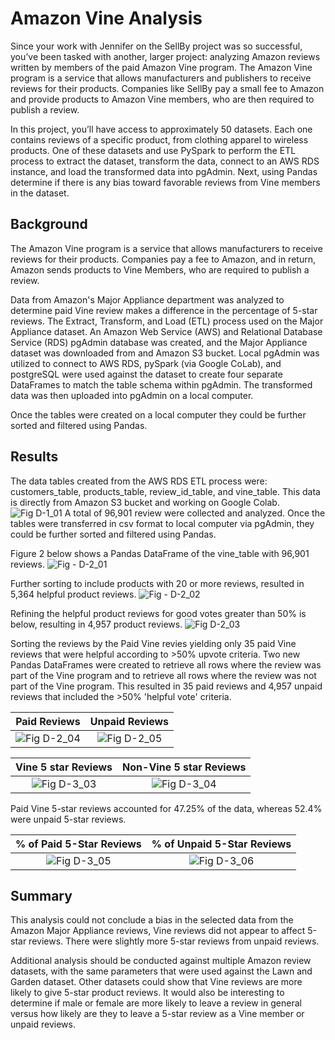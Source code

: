 # Amazon Vine Analysis

Since your work with Jennifer on the SellBy project was so successful, you’ve been tasked with another, larger project: analyzing Amazon reviews written by members of the paid Amazon Vine program. The Amazon Vine program is a service that allows manufacturers and publishers to receive reviews for their products. Companies like SellBy pay a small fee to Amazon and provide products to Amazon Vine members, who are then required to publish a review.

In this project, you’ll have access to approximately 50 datasets. Each one contains reviews of a specific product, from clothing apparel to wireless products. One of these datasets and use PySpark to perform the ETL process to extract the dataset, transform the data, connect to an AWS RDS instance, and load the transformed data into pgAdmin. Next, using Pandas determine if there is any bias toward favorable reviews from Vine members in the dataset. 


## Background
The Amazon Vine program is a service that allows manufacturers to receive reviews for their products. Companies pay a fee to Amazon, and in return, Amazon sends products to Vine Members, who are required to publish a review.

Data from Amazon's Major Appliance department was analyzed to determine paid Vine review makes a difference in the percentage of 5-star reviews. The Extract, Transform, and Load (ETL) process used on the Major Appliance dataset. An Amazon Web Service (AWS) and Relational Database Service (RDS) pgAdmin database was created, and the Major Appliance dataset was downloaded from and Amazon S3 bucket. Local pgAdmin was utilized to connect to AWS RDS, pySpark (via Google CoLab), and postgreSQL were used against the dataset to create four separate DataFrames to match the table schema within pgAdmin. The transformed data was then uploaded into pgAdmin on a local computer.  

Once the tables were created on a local computer they could be further sorted and filtered using Pandas.

## Results
The data tables created from the AWS RDS ETL process were: customers_table, products_table, review_id_table, and vine_table.  This data is directly from Amazon S3 bucket and working on Google Colab.
![Fig D-1_01]()
A total of 96,901 review were collected and analyzed. Once the tables were transferred in csv format to local computer via pgAdmin, they could be further sorted and filtered using Pandas.

Figure 2 below shows a Pandas DataFrame of the vine_table with 96,901 reviews.
![Fig - D-2_01]()

Further sorting to include products with 20 or more reviews, resulted in 5,364 helpful product reviews.
![Fig - D-2_02]()

Refining the helpful product reviews for good votes greater than 50% is below, resulting in 4,957 product reviews.
![Fig D-2_03]()

Sorting the reviews by the Paid Vine revies yielding only 35 paid Vine reviews that were helpful according to >50% upvote criteria.
Two new Pandas DataFrames were created to retrieve all rows where the review was part of the Vine program and to retrieve all rows where the review was not part of the Vine program.  This resulted in 35 paid reviews and 4,957 unpaid reviews that included the >50% 'helpful vote' criteria.

Paid Reviews              |  Unpaid Reviews
:------------------------:|:-------------------------:
![Fig D-2_04]()  |  ![Fig D-2_05]()



Vine 5 star Reviews              |  Non-Vine 5 star Reviews
:------------------------:|:-------------------------:
![Fig D-3_03]()  |  ![Fig D-3_04]()

Paid Vine 5-star reviews accounted for 47.25% of the data, whereas 52.4% were unpaid 5-star reviews.

% of Paid 5-Star Reviews  |  % of Unpaid 5-Star Reviews
:------------------------:|:---------------------------:
![Fig D-3_05]()|![Fig D-3_06]()

## Summary
This analysis could not conclude a bias in the selected data from the Amazon Major Appliance reviews, Vine reviews did not appear to affect 5-star reviews.  There were slightly more 5-star reviews from unpaid reviews.

Additional analysis should be conducted against multiple Amazon review datasets, with the same parameters that were used against the Lawn and Garden dataset.  Other datasets could show that Vine reviews are more likely to give 5-star product reviews.  It would also be interesting to determine if male or female are more likely to leave a review in general versus how likely are they to leave a 5-star review as a Vine member or unpaid reviews.  














